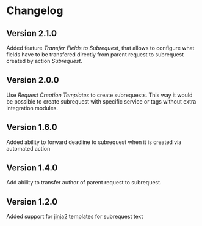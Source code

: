 # Changelog

## Version 2.1.0

Added feature *Transfer Fields to Subrequest*,
that allows to configure what fields have to be transfered directly
from parent request to subrequest created by action *Subrequest*.


## Version 2.0.0

Use *Request Creation Templates* to create subrequests.
This way it would be possible to create subrequest with
specific service or tags without extra integration modules.


## Version 1.6.0

Added ability to forward deadline to subrequest when it is created via automated action


## Version 1.4.0

Add ability to transfer author of parent request to subrequest.


## Version 1.2.0

Added support for [jinja2](http://jinja.pocoo.org) templates for subrequest text


